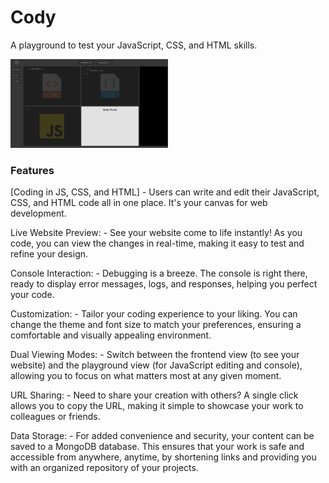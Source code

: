 # Cody

A playground to test your JavaScript, CSS, and HTML skills.

<img  width="50%" src="./public/cody.png" />

### Features

[Coding in JS, CSS, and HTML] - Users can write and edit their JavaScript, CSS, and HTML code all in one place. It's your canvas for web development.

Live Website Preview: - See your website come to life instantly! As you code, you can view the changes in real-time, making it easy to test and refine your design.

Console Interaction: - Debugging is a breeze. The console is right there, ready to display error messages, logs, and responses, helping you perfect your code.

Customization: - Tailor your coding experience to your liking. You can change the theme and font size to match your preferences, ensuring a comfortable and visually appealing environment.

Dual Viewing Modes: - Switch between the frontend view (to see your website) and the playground view (for JavaScript editing and console), allowing you to focus on what matters most at any given moment.

URL Sharing: - Need to share your creation with others? A single click allows you to copy the URL, making it simple to showcase your work to colleagues or friends.

Data Storage: - For added convenience and security, your content can be saved to a MongoDB database. This ensures that your work is safe and accessible from anywhere, anytime, by shortening links and providing you with an organized repository of your projects.


